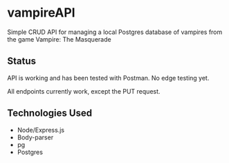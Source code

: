 # vampireAPI
Simple CRUD API for managing a local Postgres database of vampires from the game Vampire: The Masquerade

## Status

API is working and has been tested with Postman. No edge testing yet.

All endpoints currently work, except the PUT request.

## Technologies Used

+ Node/Express.js
+ Body-parser
+ pg
+ Postgres